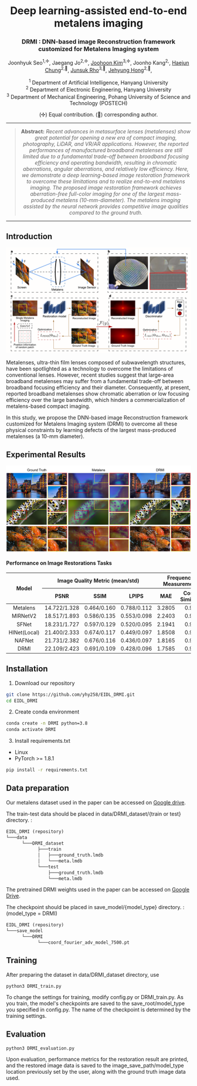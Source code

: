 <div align="center">
<h1> Deep learning-assisted end-to-end metalens imaging </h1>
<h3> DRMI : DNN-based image Reconstruction framework customized for Metalens Imaging system </h3>

Joonhyuk Seo<sup>1,✢</sup>,
Jaegang Jo<sup>2,✢</sup>,
[Joohoon Kim](https://scholar.google.com/citations?hl=en&user=tRNVtewAAAAJ)<sup>3,✢</sup>,
Joonho Kang<sup>2,</sup>, 
[Haejun Chung](https://scholar.google.com/citations?user=O-oZnIwAAAAJ)<sup>2,📧</sup>,
[Junsuk Rho](https://scholar.google.com/citations?user=jdNQRH8AAAAJ)<sup>3,📧</sup>,
[Jehyung Hong](https://scholar.google.com/citations?user=7axCcBkAAAAJ)<sup>2,📧</sup>,

<sup>1</sup> Department of Artificial Intelligence, Hanyang University\
<sup>2</sup> Department of Electronic Engineering, Hanyang University\
<sup>3</sup> Department of Mechanical Engineering, Pohang University of Science and Technology (POSTECH)

(✢) Equal contribution.
(📧) corresponding author.

<hr />

> **Abstract:** *Recent advances in metasurface lenses (metalenses) show great potential for opening a new era of compact imaging, photography, LiDAR, and VR/AR applications. However, the reported performances of manufactured broadband metalenses are still limited due to a fundamental trade-off between broadband focusing efficiency and operating bandwidth, resulting in chromatic aberrations, angular aberrations, and relatively low efficiency. Here, we demonstrate a deep learning-based image restoration framework to overcome these limitations and to realize end-to-end metalens imaging. The proposed image restoration framework achieves aberration-free full-color imaging for one of the largest mass-produced metalens (10-mm-diameter). The metalens imaging assisted by the neural network provides competitive image qualities compared to the ground truth.* 
<hr />
</div>

## Introduction


![](figures/Fig1.png)

Metalenses, ultra-thin film lenses composed of subwavelength structures, have been spotlighted as a technology to overcome the limitations of conventional lenses. However, recent studies suggest that large-area broadband metalenses may suffer from a fundamental trade-off between broadband focusing efficiency and their diameter. Consequently, at present, reported broadband metalenses show chromatic aberration or low focusing efficiency over the large bandwidth, which hinders a commercialization of metalens-based compact imaging.

In this study, we propose the DNN-based image Reconstruction framework customized for Metalens Imaging system (DRMI) to overcome all these physical constraints by learning defects of the largest mass-produced metalenses (a 10-mm diameter).

## Experimental Results

![](figures/qualitative_results.png)

#### Performance on Image Restorations Tasks
<table class="tg">
<thead>
  <tr>
    <th class="tg-c3ow" rowspan="2"> Model </th>
    <th class="tg-c3ow" colspan="3" align="center">Image Quality Metric (mean/std)</th>
    <th class="tg-c3ow" colspan="2" align="center">Frequency Measurement</th>
  </tr>
  <tr>
    <th class="tg-c3ow" colspan="1" align="center">PSNR</th>
    <th class="tg-c3ow" colspan="1" align="center">SSIM</th>
    <th class="tg-c3ow" colspan="1" align="center">LPIPS</th>
    <th class="tg-c3ow" colspan="1" align="center">MAE</th>
    <th class="tg-c3ow" colspan="1" align="center">Cosine Similarity</th>
  </tr>
</thead>
<tbody>
  <tr>
    <td class="tg-c3ow" colspan="1" align="center">Metalens</td>
    <td class="tg-c3ow" colspan="1" align="center">14.722/1.328</td>
    <td class="tg-c3ow" colspan="1" align="center">0.464/0.160</td>
    <td class="tg-c3ow" colspan="1" align="center">0.788/0.112</td>
    <td class="tg-c3ow" colspan="1" align="center">3.2805</td>
    <td class="tg-c3ow" colspan="1" align="center">0.922</td>
  </tr>
  <tr>
    <td class="tg-c3ow" colspan="1" align="center">MIRNetV2</td>
    <td class="tg-c3ow" colspan="1" align="center">18.517/1.893</td>
    <td class="tg-c3ow" colspan="1" align="center">0.586/0.135</td>
    <td class="tg-c3ow" colspan="1" align="center">0.553/0.098</td>
    <td class="tg-c3ow" colspan="1" align="center">2.2403</td>
    <td class="tg-c3ow" colspan="1" align="center">0.967</td>
  </tr>
  <tr>
    <td class="tg-c3ow" colspan="1" align="center">SFNet</td>
    <td class="tg-c3ow" colspan="1" align="center">18.231/1.727</td>
    <td class="tg-c3ow" colspan="1" align="center">0.597/0.129</td>
    <td class="tg-c3ow" colspan="1" align="center">0.520/0.095</td>
    <td class="tg-c3ow" colspan="1" align="center">2.1941</td>
    <td class="tg-c3ow" colspan="1" align="center">0.965</td>
  </tr>
  <tr>
    <td class="tg-c3ow" colspan="1" align="center">HINet(Local)</td>
    <td class="tg-c3ow" colspan="1" align="center">21.400/2.333</td>
    <td class="tg-c3ow" colspan="1" align="center">0.674/0.117</td>
    <td class="tg-c3ow" colspan="1" align="center">0.449/0.097</td>
    <td class="tg-c3ow" colspan="1" align="center">1.8508</td>
    <td class="tg-c3ow" colspan="1" align="center">0.982</td>
  </tr>
  <tr>
    <td class="tg-c3ow" colspan="1" align="center">NAFNet</td>
    <td class="tg-c3ow" colspan="1" align="center">21.731/2.382</td>
    <td class="tg-c3ow" colspan="1" align="center">0.676/0.116</td>
    <td class="tg-c3ow" colspan="1" align="center">0.436/0.097</td>
    <td class="tg-c3ow" colspan="1" align="center">1.8165</td>
    <td class="tg-c3ow" colspan="1" align="center">0.983</td>
  </tr>
  <tr>
    <td class="tg-c3ow" colspan="1" align="center">DRMI</td>
    <td class="tg-c3ow" colspan="1" align="center">22.109/2.423</td>
    <td class="tg-c3ow" colspan="1" align="center">0.691/0.109</td>
    <td class="tg-c3ow" colspan="1" align="center">0.428/0.096</td>
    <td class="tg-c3ow" colspan="1" align="center">1.7585</td>
    <td class="tg-c3ow" colspan="1" align="center">0.984</td>
</tr>
</tbody>
</table>

## Installation


1. Download our repository
```bash
git clone https://github.com/yhy258/EIDL_DRMI.git
cd EIDL_DRMI
```

2. Create conda environment
```bash
conda create -n DRMI python=3.8
conda activate DRMI
```

3. Install requirements.txt
  - Linux
  - PyTorch >= 1.8.1
```bash
pip install -r requirements.txt
```


## Data preparation
Our metalens dataset used in the paper can be accessed on [Google drive](https://drive.google.com/drive/folders/1IuXorBlklxs4w-iCFsSWbN2v0CchJH68?usp=sharing).

The train-test data should be placed in  data/DRMI_dataset/{train or test} directory. :
```
EIDL_DRMI (repository)
└───data
      └───DRMI_dataset
            ├───train
            │   ├───ground_truth.lmdb
            │   └───meta.lmdb  
            └───test
                ├───ground_truth.lmdb
                └───meta.lmdb 
```

The pretrained DRMI weights used in the paper can be accessed on [Google Drive](https://drive.google.com/file/d/1Myy1bf1gRYKIqpum4a7nJsWrsjmDD-RS/view?usp=sharing).

The checkpoint should be placed in save_model/{model_type} directory. : (model_type = DRMI)
```
EIDL_DRMI (repository)
└───save_model
      └───DRMI
            └───coord_fourier_adv_model_7500.pt
```

## Training
After preparing the dataset in data/DRMI_dataset directory, use
```
python3 DRMI_train.py
```
To change the settings for training, modify config.py or DRMI_train.py.
As you train, the model's checkpoints are saved to the save_root/model_type you specified in config.py. The name of the checkpoint is determined by the training settings.

## Evaluation
```
python3 DRMI_evaluation.py
```
Upon evaluation, performance metrics for the restoration result are printed, and the restored image data is saved to the image_save_path/model_type location previously set by the user, along with the ground truth image data used.

